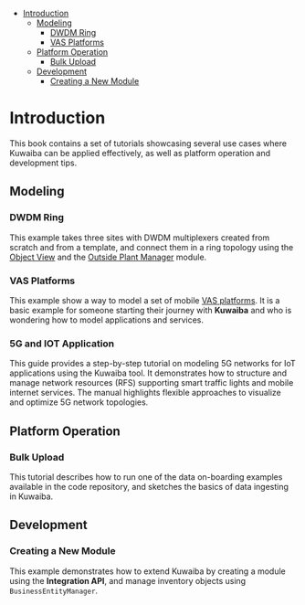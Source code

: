- [Introduction](#introduction)
  - [Modeling](#modeling)
    - [DWDM Ring](#dwdm-ring)
    - [VAS Platforms](#vas-platforms)
  - [Platform Operation](#platform-operation)
    - [Bulk Upload](#bulk-upload)
  - [Development](#development)
    - [Creating a New Module](#creating-a-new-module)

# Introduction
This book contains a set of tutorials showcasing several use cases where Kuwaiba can be applied effectively, as well as platform operation and development tips.

## Modeling
### DWDM Ring
This example takes three sites with DWDM multiplexers created from scratch and from a template, and connect them in a ring topology using the [Object View](https://kuwaiba.org/docs/manuals/user/navigation/navman/index.html#object-view) and the [Outside Plant Manager](https://kuwaiba.org/docs/manuals/user/physical/ospman/) module.

### VAS Platforms
This example show a way to model a set of mobile [VAS platforms](https://en.wikipedia.org/wiki/Value-added_service). It is a basic example for someone starting their journey with **Kuwaiba** and who is wondering how to model applications and services.

### 5G and IOT Application
This guide provides a step-by-step tutorial on modeling 5G networks for IoT applications using the Kuwaiba tool. It demonstrates how to structure and manage network resources (RFS) supporting smart traffic lights and mobile internet services. The manual highlights flexible approaches to visualize and optimize 5G network topologies.

## Platform Operation
### Bulk Upload
This tutorial describes how to run one of the data on-boarding examples available in the code repository, and sketches the basics of data ingesting in Kuwaiba.

## Development
### Creating a New Module
This example demonstrates how to extend Kuwaiba by creating a module using the **Integration API**, and manage inventory objects using `BusinessEntityManager`.


